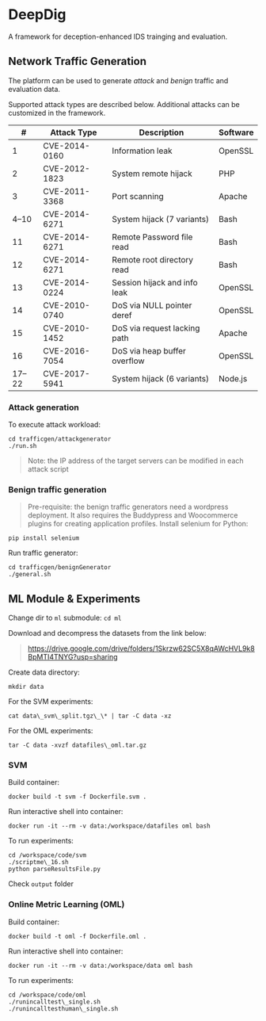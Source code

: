 # DeepDig
A framework for deception-enhanced IDS trainging and evaluation.

## Network Traffic Generation
The platform can be used to generate _attack_ and _benign_ traffic and evaluation data.

Supported attack types are described below. Additional attacks can be customized in the framework.

|\#     | Attack Type   | Description                  | Software |
|------ |---------------|------------------------------|----------|
| 1     | CVE-2014-0160 | Information leak             | OpenSSL  |
| 2     | CVE-2012-1823 | System remote hijack         | PHP      |
| 3     | CVE-2011-3368 | Port scanning                | Apache   |
| 4–10  | CVE-2014-6271 | System hijack (7 variants)   | Bash     | 
| 11    | CVE-2014-6271 | Remote Password file read    | Bash     | 
| 12    | CVE-2014-6271 | Remote root directory read   | Bash     | 
| 13    | CVE-2014-0224 | Session hijack and info leak | OpenSSL  | 
| 14    | CVE-2010-0740 | DoS via NULL pointer deref   | OpenSSL  | 
| 15    | CVE-2010-1452 | DoS via request lacking path | Apache   |
| 16    | CVE-2016-7054 | DoS via heap buffer overflow | OpenSSL  | 
| 17–22 | CVE-2017-5941 | System hijack (6 variants)   | Node.js  |

### Attack generation
To execute attack workload:
```
cd trafficgen/attackgenerator
./run.sh
```
> Note: the IP address of the target servers can be modified in each attack script 

### Benign traffic generation
> Pre-requisite: the benign traffic generators need a wordpress deployment. It also requires the Buddypress and Woocommerce plugins for creating application profiles.
Install selenium for Python: 
```
pip install selenium 
```
Run traffic generator: 
```
cd trafficgen/benignGenerator
./general.sh
```

## ML Module & Experiments 
Change dir to `ml` submodule:
`cd ml` 

Download and decompress the datasets from the link below:
> https://drive.google.com/drive/folders/1Skrzw62SC5X8qAWcHVL9k8BpMTI4TNYG?usp=sharing

Create data directory:
```
mkdir data
```

For the SVM experiments: 
```
cat data\_svm\_split.tgz\_\* | tar -C data -xz
```

For the OML experiments:
```
tar -C data -xvzf datafiles\_oml.tar.gz
```

### SVM
Build container:
```
docker build -t svm -f Dockerfile.svm .
```
Run interactive shell into container:
```
docker run -it --rm -v data:/workspace/datafiles oml bash
```
To run experiments:
```
cd /workspace/code/svm
./scriptme\_16.sh
python parseResultsFile.py
```
Check `output` folder

### Online Metric Learning (OML)
Build container:
```
docker build -t oml -f Dockerfile.oml .
```
Run interactive shell into container:
```
docker run -it --rm -v data:/workspace/data oml bash
```
To run experiments:
```
cd /workspace/code/oml
./runincalltest\_single.sh
./runincalltesthuman\_single.sh
```


